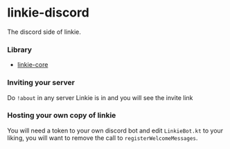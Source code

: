 # linkie-discord
The discord side of linkie.

### Library
- [linkie-core](https://github.com/shedaniel/linkie-core)

### Inviting your server
Do `!about` in any server Linkie is in and you will see the invite link

### Hosting your own copy of linkie
You will need a token to your own discord bot and edit `LinkieBot.kt` to your liking, you will want to remove the call to `registerWelcomeMessages`.